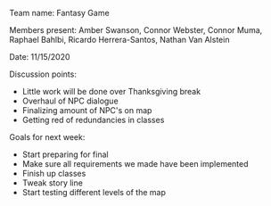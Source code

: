 Team name: Fantasy Game

Members present: Amber Swanson, Connor Webster, Connor Muma, Raphael Bahlbi, Ricardo Herrera-Santos, Nathan Van Alstein

Date: 11/15/2020

Discussion points: 

* Little work will be done over Thanksgiving break
* Overhaul of NPC dialogue
* Finalizing amount of NPC's on map 
* Getting red of redundancies in classes 

Goals for next week:

* Start preparing for final
* Make sure all requirements we made have been implemented
* Finish up classes
* Tweak story line
* Start testing different levels of the map
